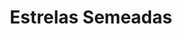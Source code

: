 ---
Numero: 532
title: Estrelas Semeadas
Autor: James Blish
Co-autor: 
Ano-de-Publicacao: 2001
Titulo-original: The Seedling Stars
Tradutor: Elsa T S Vieira
Co-tradutor: 
Ano-de-edicao: 1956
alias: James-Blish
Autor2-alias: 
Tradutor1-alias: Elsa-T-S-Vieira
Tradutor2-alias: 
Titulo-link: 532-Estrelas-Semeadas
Capa: 
pags: 
Capa-link: 
---